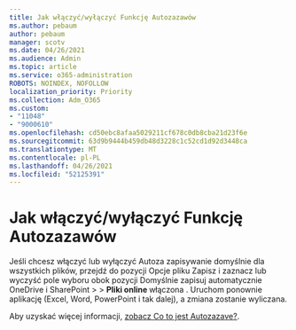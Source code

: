 ```yaml
---
title: Jak włączyć/wyłączyć Funkcję Autozazawów
ms.author: pebaum
author: pebaum
manager: scotv
ms.date: 04/26/2021
ms.audience: Admin
ms.topic: article
ms.service: o365-administration
ROBOTS: NOINDEX, NOFOLLOW
localization_priority: Priority
ms.collection: Adm_O365
ms.custom:
- "11048"
- "9000610"
ms.openlocfilehash: cd50ebc8afaa5029211cf678c0db8cba21d23f6e
ms.sourcegitcommit: 63d9b9444b459db48d3228c1c52cd1d92d3448ca
ms.translationtype: MT
ms.contentlocale: pl-PL
ms.lasthandoff: 04/26/2021
ms.locfileid: "52125391"
---
```

# <a name="how-to-enabledisable-autosave"></a>Jak włączyć/wyłączyć Funkcję Autozazawów

Jeśli chcesz włączyć lub wyłączyć Autoza zapisywanie domyślnie dla wszystkich plików, przejdź do pozycji Opcje pliku Zapisz i zaznacz lub wyczyść pole wyboru obok pozycji Domyślnie zapisuj automatycznie OneDrive i SharePoint  >    >   **Pliki online <application>** włączona . Uruchom ponownie aplikację (Excel, Word, PowerPoint i tak dalej), a zmiana zostanie wyliczana. 

Aby uzyskać więcej informacji, [zobacz Co to jest Autozazave?](https://support.microsoft.com/topic/what-is-autosave-6d6bd723-ebfd-4e40-b5f6-ae6e8088f7a5?ui=en-us&rs=en-us&ad=us).